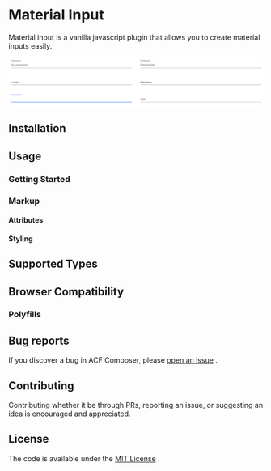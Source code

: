 # Material Input

Material input is a vanilla javascript plugin that allows you to create
material inputs easily.

![Material input screen](docs/images/material-inputs.png)

## Installation

## Usage

### Getting Started

### Markup

#### Attributes

#### Styling

## Supported Types

## Browser Compatibility

### Polyfills

## Bug reports

If you discover a bug in ACF Composer, please [open an issue](https://github.com/Androlax2/material-input/issues) .

## Contributing

Contributing whether it be through PRs, reporting an issue, or suggesting an idea is encouraged and appreciated.

## License

The code is available under the [MIT License](LICENSE.md) .